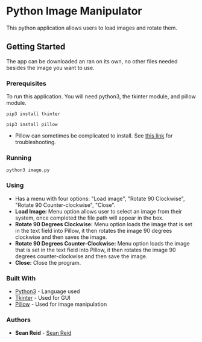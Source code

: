# Python Image Manipulator

This python application allows users to load images and rotate them.

## Getting Started

The app can be downloaded an ran on its own, no other files needed besides the image you want to use.

### Prerequisites

To run this application. You will need python3, the tkinter module, and pillow module.

```
pip3 install tkinter
```
```
pip3 install pillow
```
* Pillow can sometimes be complicated to install. See [this link](https://stackoverflow.com/questions/20060096/installing-pil-with-pip) for troubleshooting.

### Running
```
python3 image.py
```
### Using

- Has a menu with four options: "Load image", "Rotate 90 Clockwise", "Rotate 90 Counter-clockwise", "Close".
- **Load Image:** Menu option allows user to select an image from their system, once completed the file path will appear in the box.
- **Rotate 90 Degrees Clockwise:** Menu option loads the image that is set in the text field into Pillow, it then rotates the image 90 degrees clockwise and then saves the image.
- **Rotate 90 Degrees Counter-Clockwise:** Menu option loads the image that is set in the text field into Pillow, it then rotates the image 90 degrees counter-clockwise and then save the image.
- **Close:** Close the program.

### Built With

* [Python3](https://www.python.org/downloads/) - Language used
* [Tkinter](https://docs.python.org/3/library/tkinter.html) - Used for GUI
* [Pillow](https://pillow.readthedocs.io/en/stable/) - Used for image manipulation

### Authors

* **Sean Reid** - [Sean Reid](https://github.com/seankreid)

